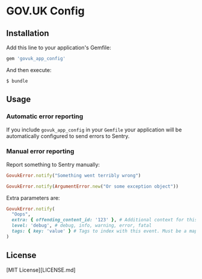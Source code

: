 # GOV.UK Config

## Installation

Add this line to your application's Gemfile:

```ruby
gem 'govuk_app_config'
```

And then execute:

    $ bundle

## Usage

### Automatic error reporting

If you include `govuk_app_config` in your `Gemfile` your application will be automatically configured to send errors to Sentry.

### Manual error reporting

Report something to Sentry manually:

```rb
GovukError.notify("Something went terribly wrong")
```

```rb
GovukError.notify(ArgumentError.new("Or some exception object"))
```

Extra parameters are:

```rb
GovukError.notify(
  "Oops",
  extra: { offending_content_id: '123' }, # Additional context for this event. Must be a hash. Children can be any native JSON type.
  level: 'debug', # debug, info, warning, error, fatal
  tags: { key: 'value' } # Tags to index with this event. Must be a mapping of strings.
)
```

## License

[MIT License][LICENSE.md]

